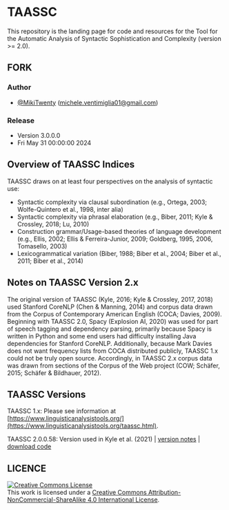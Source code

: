 # TAASSC

This repository is the landing page for code and resources for the Tool for the Automatic Analysis of Syntactic Sophistication and Complexity (version >= 2.0).

## FORK

### Author

- [@MikiTwenty](https://github.com/MikiTWenty) ([michele.ventimiglia01@gmail.com](mailto:michele.ventimiglia@example.com))

### Release

- Version 3.0.0.0
- Fri May 31 00:00:00 2024

## Overview of TAASSC Indices

TAASSC draws on at least four perspectives on the analysis of syntactic use:

- Syntactic complexity via clausal subordination (e.g., Ortega, 2003; Wolfe-Quintero et al., 1998, inter alia)
- Syntactic complexity via phrasal elaboration (e.g., Biber, 2011; Kyle & Crossley, 2018; Lu, 2010)
- Construction grammar/Usage-based theories of language development (e.g., Ellis, 2002; Ellis & Ferreira-Junior, 2009; Goldberg, 1995, 2006, Tomasello, 2003)
- Lexicogrammatical variation (Biber, 1988; Biber et al., 2004; Biber et al., 2011; Biber et al., 2014)

## Notes on TAASSC Version 2.x

The original version of TAASSC (Kyle, 2016; Kyle & Crossley, 2017, 2018) used Stanford CoreNLP (Chen & Manning, 2014) and corpus data drawn from the Corpus of Contemporary American English (COCA; Davies, 2009). Beginning with TAASSC 2.0, Spacy (Explosion AI, 2020) was used for part of speech tagging and dependency parsing, primarily because Spacy is written in Python and some end users had difficulty installing Java dependencies for Stanford CoreNLP. Additionally, because Mark Davies does not want frequency lists from COCA distributed publicly, TAASSC 1.x could not be truly open source. Accordingly, in TAASSC 2.x corpus data was drawn from sections of the Corpus of the Web project (COW; Schäfer, 2015; Schäfer & Bildhauer, 2012).

## TAASSC Versions

TAASSC 1.x: Please see information at [https://www.linguisticanalysistools.org/](https://www.linguisticanalysistools.org/taassc.html).

TAASSC 2.0.0.58: Version used in Kyle et al. (2021) | [version notes](https://github.com/kristopherkyle/TAASSC/blob/main/pub_versions/TAASSC%202.0.0.58/README.md) | [download code](https://github.com/kristopherkyle/TAASSC/raw/main/pub_versions/TAASSC%202.0.0.58.zip)

## LICENCE

<a rel="license" href="http://creativecommons.org/licenses/by-nc-sa/4.0/"><img alt="Creative Commons License" style="border-width:0" src="https://i.creativecommons.org/l/by-nc-sa/4.0/88x31.png" /></a><br />This work is licensed under a <a rel="license" href="http://creativecommons.org/licenses/by-nc-sa/4.0/">Creative Commons Attribution-NonCommercial-ShareAlike 4.0 International License</a>.

